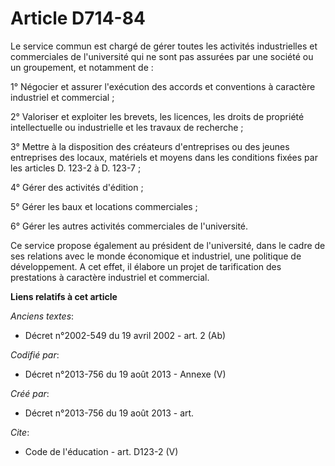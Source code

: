 # Article D714-84

Le service commun est chargé de gérer toutes les activités industrielles et commerciales de l'université qui ne sont pas
assurées par une société ou un groupement, et notamment de : 

1° Négocier et assurer l'exécution des accords et conventions à caractère industriel et commercial ; 

2° Valoriser et exploiter les brevets, les licences, les droits de propriété intellectuelle ou industrielle et les travaux de
recherche ; 

3° Mettre à la disposition des créateurs d'entreprises ou des jeunes entreprises des locaux, matériels et moyens dans les
conditions fixées par les articles D. 123-2 à D. 123-7 ; 

4° Gérer des activités d'édition ; 

5° Gérer les baux et locations commerciales ; 

6° Gérer les autres activités commerciales de l'université. 

Ce service propose également au président de l'université, dans le cadre de ses relations avec le monde économique et
industriel, une politique de développement. A cet effet, il élabore un projet de tarification des prestations à caractère
industriel et commercial.

**Liens relatifs à cet article**

_Anciens textes_:

  - Décret n°2002-549 du 19 avril 2002 - art. 2 (Ab)

_Codifié par_:

  - Décret n°2013-756 du 19 août 2013 -  Annexe (V)

_Créé par_:

  - Décret n°2013-756 du 19 août 2013 - art.

_Cite_:

  - Code de l'éducation - art. D123-2 (V)
